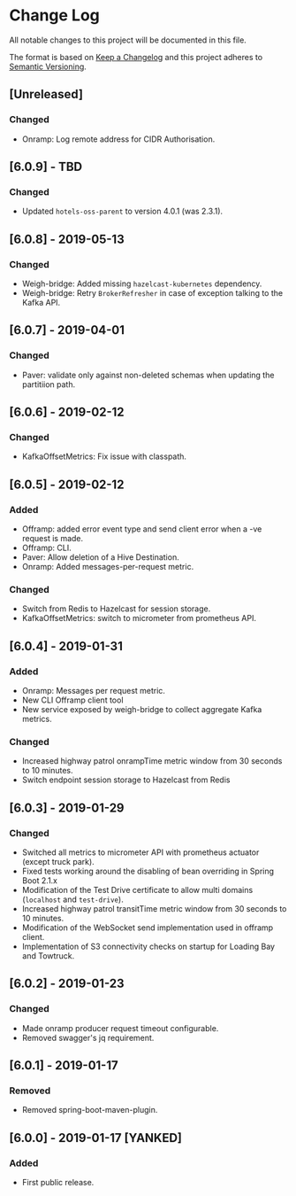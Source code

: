 # Change Log
All notable changes to this project will be documented in this file.

The format is based on [Keep a Changelog](http://keepachangelog.com/)
and this project adheres to [Semantic Versioning](http://semver.org/).

## [Unreleased]
### Changed
- Onramp: Log remote address for CIDR Authorisation.

## [6.0.9] - TBD
### Changed
- Updated `hotels-oss-parent` to version 4.0.1 (was 2.3.1).

## [6.0.8] - 2019-05-13
### Changed
- Weigh-bridge: Added missing `hazelcast-kubernetes` dependency.
- Weigh-bridge: Retry `BrokerRefresher` in case of exception talking to the Kafka API.

## [6.0.7] - 2019-04-01
### Changed
- Paver: validate only against non-deleted schemas when updating the partitiion path.

## [6.0.6] - 2019-02-12
### Changed
- KafkaOffsetMetrics: Fix issue with classpath.

## [6.0.5] - 2019-02-12
### Added
- Offramp: added error event type and send client error when a -ve request is made.
- Offramp: CLI.
- Paver: Allow deletion of a Hive Destination.
- Onramp: Added messages-per-request metric.
### Changed
- Switch from Redis to Hazelcast for session storage.
- KafkaOffsetMetrics: switch to micrometer from prometheus API.

## [6.0.4] - 2019-01-31
### Added
- Onramp: Messages per request metric.
- New CLI Offramp client tool
- New service exposed by weigh-bridge to collect aggregate Kafka metrics.

### Changed
- Increased highway patrol onrampTime metric window from 30 seconds to 10 minutes.
- Switch endpoint session storage to Hazelcast from Redis

## [6.0.3] - 2019-01-29
### Changed
- Switched all metrics to micrometer API with prometheus actuator (except truck park).
- Fixed tests working around the disabling of bean overriding in Spring Boot 2.1.x
- Modification of the Test Drive certificate to allow multi domains (`localhost` and `test-drive`).
- Increased highway patrol transitTime metric window from 30 seconds to 10 minutes.
- Modification of the WebSocket send implementation used in offramp client. 
- Implementation of S3 connectivity checks on startup for Loading Bay and Towtruck.

## [6.0.2] - 2019-01-23
### Changed
- Made onramp producer request timeout configurable.
- Removed swagger's jq requirement.

## [6.0.1] - 2019-01-17
### Removed
- Removed spring-boot-maven-plugin.

## [6.0.0] - 2019-01-17 [YANKED]
### Added
- First public release.
